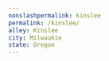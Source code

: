 ```yaml
---
﻿nonslashpermalink: kinslee
permalink: /kinslee/
alley: Kinslee
city: Milwaukie
state: Oregon
---
```

